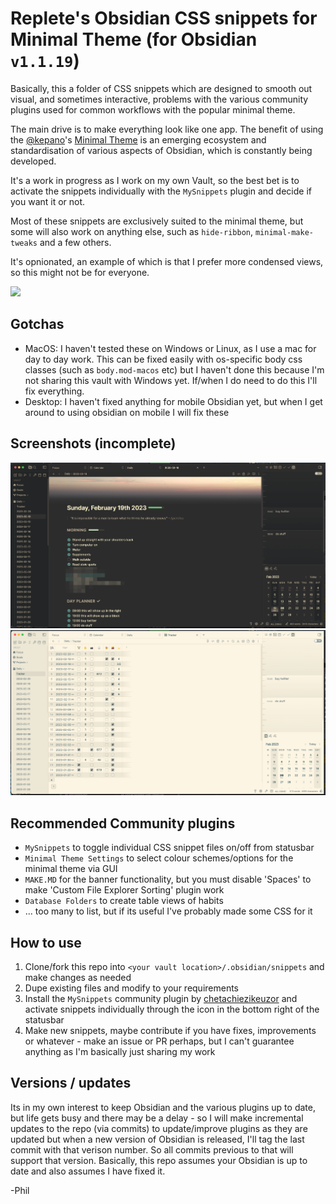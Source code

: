 # Replete's Obsidian CSS snippets for Minimal Theme (for Obsidian `v1.1.19`)

Basically, this a folder of CSS snippets which are designed to smooth out visual, and sometimes interactive, problems with the various community plugins used for common workflows with the popular minimal theme.

The main drive is to make everything look like one app. The benefit of using the [@kepano](https://github.com/kepan)'s [Minimal Theme](https://github.com/kepano/obsidian-minimal) is an emerging ecosystem and standardisation of various aspects of Obsidian, which is constantly being developed.

It's a work in progress as I work on my own Vault, so the best bet is to activate the snippets individually with the `MySnippets` plugin and decide if you want it or not.

Most of these snippets are exclusively suited to the minimal theme, but some will also work on anything else, such as `hide-ribbon`, `minimal-make-tweaks` and a few others.

It's opnionated, an example of which is that I prefer more condensed views, so this might not be for everyone.

<a href="https://www.buymeacoffee.com/replete"><img src="https://img.buymeacoffee.com/button-api/?text=Buy me a coffee&emoji=&slug=replete&button_colour=6a8695&font_colour=ffffff&font_family=Poppins&outline_colour=000000&coffee_colour=FFDD00"></a>

## Gotchas

- MacOS: I haven't tested these on Windows or Linux, as I use a mac for day to day work. This can be fixed easily with os-specific body css classes (such as `body.mod-macos` etc) but I haven't done this because I'm not sharing this vault with Windows yet. If/when I do need to do this I'll fix everything.
- Desktop: I haven't fixed anything for mobile Obsidian yet, but when I get around to using obsidian on mobile I will fix these

## Screenshots (incomplete)

![Dark theme](_theme-dark.png)
![Light theme](_theme-light.png)

## Recommended Community plugins

- `MySnippets` to toggle individual CSS snippet files on/off from statusbar
- `Minimal Theme Settings` to select colour schemes/options for the minimal theme via GUI
- `MAKE.MD` for the banner functionality, but you must disable 'Spaces' to make 'Custom File Explorer Sorting' plugin work
- `Database Folders` to create table views of habits
- ... too many to list, but if its useful I've probably made some CSS for it

## How to use

1. Clone/fork this repo into `<your vault location>/.obsidian/snippets` and make changes as needed
2. Dupe existing files and modify to your requirements
3. Install the `MySnippets` community plugin by [chetachiezikeuzor](https://github.com/chetachiezikeuzor) and activate snippets individually through the icon in the bottom right of the statusbar
4. Make new snippets, maybe contribute if you have fixes, improvements or whatever - make an issue or PR perhaps, but I can't guarantee anything as I'm basically just sharing my work

## Versions / updates

Its in my own interest to keep Obsidian and the various plugins up to date, but life gets busy and there may be a delay - so I will make incremental updates to the repo (via commits) to update/improve plugins as they are updated but when a new version of Obsidian is released, I'll tag the last commit with that verison number. So all commits previous to that will support that version. Basically, this repo assumes your Obsidian is up to date and also assumes I have fixed it.


-Phil
